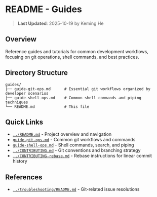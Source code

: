 # README - Guides

> **Last Updated**: 2025-10-19 by Keming He

## Overview

Reference guides and tutorials for common development workflows, focusing on git operations, shell commands, and best practices.

## Directory Structure

```text
guides/
├── guide-git-ops.md      # Essential git workflows organized by developer scenarios
├── guide-shell-ops.md    # Common shell commands and piping techniques
└── README.md             # This file
```

## Quick Links

- [`../README.md`](../README.md) - Project overview and navigation
- [`guide-git-ops.md`](./guide-git-ops.md) - Common git workflows and commands
- [`guide-shell-ops.md`](./guide-shell-ops.md) - Shell commands, search, and piping
- [`../CONTRIBUTING.md`](../CONTRIBUTING.md) - Git conventions and branching strategy
- [`../CONTRIBUTING-rebase.md`](../CONTRIBUTING-rebase.md) - Rebase instructions for linear commit history

## References

- [`../troubleshooting/README.md`](../troubleshooting/README.md) - Git-related issue resolutions
